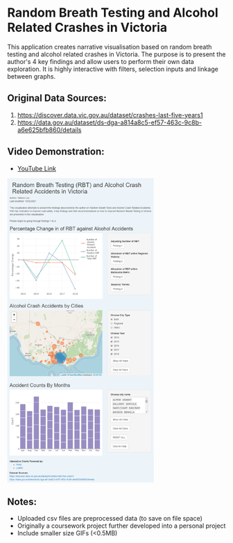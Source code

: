 # Random Breath Testing and Alcohol Related Crashes in Victoria

This application creates narrative visualisation based on random breath testing and alcohol related crashes in Victoria. The purpose is to present the author's 4 key findings and allow users to perform their own data exploration. It is highly interactive with filters, selection inputs and linkage between graphs.

## Original Data Sources:
1. https://discover.data.vic.gov.au/dataset/crashes-last-five-years1
2. https://data.gov.au/dataset/ds-dga-a814a8c5-ef57-463c-9c8b-a6e625bfb860/details

## Video Demonstration:
- [YouTube Link](https://www.youtube.com/watch?v=SOE81-NHeXU)

<img src="https://github.com/nelson-luu/rbt_crashes/blob/main/screenshots/overview.png" height="700">

## Notes:
- Uploaded csv files are preprocessed data (to save on file space)
- Originally a coursework project further developed into a personal project
- Include smaller size GIFs (<0.5MB)


